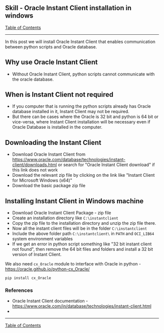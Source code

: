 ## Skill - Oracle Instant Client installation in windows

[Table of Contents](https://nagasudhir.blogspot.com/2020/04/taming-python-table-of-contents.html)

<hr/>
In this post we will install Oracle Instant Client that enables communication between python scripts and Oracle database.

## Why use Oracle Instant Client
* Without Oracle Instant Client, python scripts cannot communicate with the oracle database.

## When is Instant Client not required
* If you computer that is running the python scripts already has Oracle database installed in it, Instant Client may not be required.
* But there can be cases where the Oracle is 32 bit and python is 64 bit or vice-versa, where Instant Client installation will be necessary even if Oracle Database is installed in the computer.

## Downloading the Instant Client
* Download Oracle Instant Client from https://www.oracle.com/database/technologies/instant-client/downloads.html or search for "Oracle Instant Client download" if this link does not work
* Download the relevant zip file by clicking on the link like "Instant Client for Microsoft Windows (x64)"
* Download the basic package zip file

## Installing Instant Client in Windows machine
* Download Oracle Instant Client Package - zip file
* Create an installation directory like ```C:\instantclient```
* Copy the zip file to the installation directory and unzip the zip file there. 
* Now all the instant client files will be in the folder ```C:\instantclient```
* Include the above folder path ```C:\instantclient\``` in ```PATH``` and ```OCI_LIB64``` system environment variables
* If we get an error in python script something like "32 bit instant client not found", then remove the 64 bit files and folders and install a 32 bit version of Instant Client.

We also need ```cx_Oracle``` module to interface with Oracle in python - https://oracle.github.io/python-cx_Oracle/
```
pip install cx_Oracle
```



### References
* Oracle Instant Client documentation - https://www.oracle.com/in/database/technologies/instant-client.html
* 

<hr/>

[Table of Contents](https://nagasudhir.blogspot.com/2020/04/taming-python-table-of-contents.html)



<!--stackedit_data:
eyJoaXN0b3J5IjpbNDk1MTc2MTI2XX0=
-->